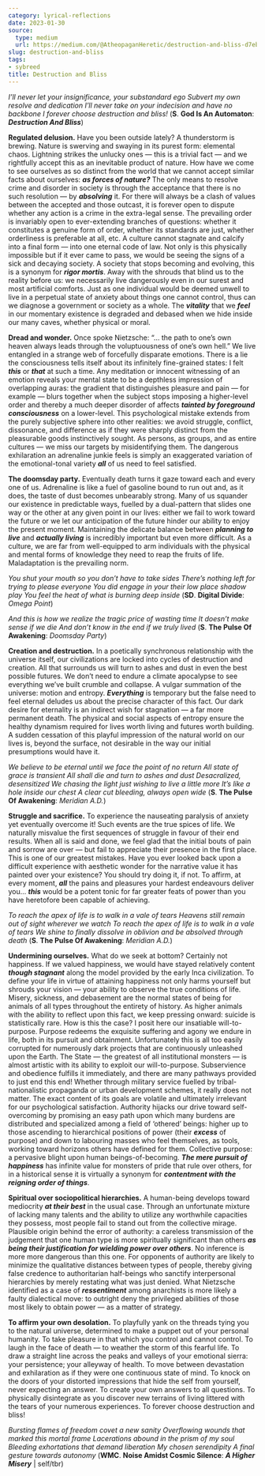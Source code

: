 ```yaml
---
category: lyrical-reflections
date: 2023-01-30
source:
  type: medium
  url: https://medium.com/@AtheopaganHeretic/destruction-and-bliss-d7eb406c926b
slug: destruction-and-bliss
tags:
- sybreed
title: Destruction and Bliss
---
```


*I’ll never let your insignificance, your substandard ego
Subvert my own resolve and dedication
I’ll never take on your indecision and have no backbone
I forever choose destruction and bliss!*
(**S**. **God Is An Automaton**: ***Destruction And Bliss***)

**Regulated delusion.** Have you been outside lately? A thunderstorm is brewing. Nature is swerving and swaying in its purest form: elemental chaos. Lightning strikes the unlucky ones — this is a trivial fact — and we rightfully accept this as an inevitable product of nature. How have we come to see ourselves as so distinct from the world that we cannot accept similar facts about ourselves: ***as forces of nature?*** The only means to resolve crime and disorder in society is through the acceptance that there is no such resolution — by ***absolving*** it. For there will always be a clash of values between the accepted and those outcast, it is forever open to dispute whether any action is a crime in the extra-legal sense. The prevailing order is invariably open to ever-extending branches of questions: whether it constitutes a genuine form of order, whether its standards are just, whether orderliness is preferable at all, etc. A culture cannot stagnate and calcify into a final form — into one eternal code of law. Not only is this physically impossible but if it ever came to pass, we would be seeing the signs of a sick and decaying society. A society that stops becoming and evolving, this is a synonym for ***rigor mortis***. Away with the shrouds that blind us to the reality before us: we necessarily live dangerously even in our surest and most artificial comforts. Just as one individual would be deemed unwell to live in a perpetual state of anxiety about things one cannot control, thus can we diagnose a government or society as a whole. The ***vitality*** that we ***feel*** in our momentary existence is degraded and debased when we hide inside our many caves, whether physical or moral.

**Dread and wonder.** Once spoke Nietzsche: “… the path to one’s own heaven always leads through the voluptuousness of one’s own hell.” We live entangled in a strange web of forcefully disparate emotions. There is a lie the consciousness tells itself about its infinitely fine-grained states: I felt ***this*** or ***that*** at such a time. Any meditation or innocent witnessing of an emotion reveals your mental state to be a depthless impression of overlapping auras: the gradient that distinguishes pleasure and pain — for example — blurs together when the subject stops imposing a higher-level order and thereby a much deeper disorder of affects ***tainted by foreground consciousness*** on a lower-level. This psychological mistake extends from the purely subjective sphere into other realities: we avoid struggle, conflict, dissonance, and difference as if they were sharply distinct from the pleasurable goods instinctively sought. As persons, as groups, and as entire cultures — we miss our targets by misidentifying them. The dangerous exhilaration an adrenaline junkie feels is simply an exaggerated variation of the emotional-tonal variety ***all*** of us need to feel satisfied.

**The doomsday party.** Eventually death turns it gaze toward each and every one of us. Adrenaline is like a fuel of gasoline bound to run out and, as it does, the taste of dust becomes unbearably strong. Many of us squander our existence in predictable ways, fuelled by a dual-pattern that slides one way or the other at any given point in our lives: either we fail to work toward the future or we let our anticipation of the future hinder our ability to enjoy the present moment. Maintaining the delicate balance between ***planning to live*** and ***actually living*** is incredibly important but even more difficult. As a culture, we are far from well-equipped to arm individuals with the physical and mental forms of knowledge they need to reap the fruits of life. Maladaptation is the prevailing norm.

*You shut your mouth so you don’t have to take sides
There’s nothing left for trying to please everyone
You did engage in your their low place shadow play
You feel the heat of what is burning deep inside*
(**SD**. **Digital Divide**: *Omega Point*)

*And this is how we realize the tragic price of wasting time
It doesn’t make sense if we die
And don’t know in the end if we truly lived*
(**S**. **The Pulse Of Awakening**: *Doomsday Party*)

**Creation and destruction.** In a poetically synchronous relationship with the universe itself, our civilizations are locked into cycles of destruction and creation. All that surrounds us will turn to ashes and dust in even the best possible futures. We don’t need to endure a climate apocalypse to see everything we’ve built crumble and collapse. A vulgar summation of the universe: motion and entropy. ***Everything*** is temporary but the false need to feel eternal deludes us about the precise character of this fact. Our dark desire for eternality is an indirect wish for stagnation — a far more permanent death. The physical and social aspects of entropy ensure the healthy dynamism required for lives worth living and futures worth building. A sudden cessation of this playful impression of the natural world on our lives is, beyond the surface, not desirable in the way our initial presumptions would have it.

*We believe to be eternal until we face the point of no return
All state of grace is transient
All shall die and turn to ashes and dust
Desacralized, desensitized
We chasing the light just wishing to live a little more
It’s like a hole inside our chest
A clear cut bleeding, always open wide*
(**S**. **The Pulse Of Awakening**: *Meridian A.D.*)

**Struggle and sacrifice.** To experience the nauseating paralysis of anxiety yet eventually overcome it! Such events are the true spices of life. We naturally misvalue the first sequences of struggle in favour of their end results. When all is said and done, we feel glad that the initial bouts of pain and sorrow are over — but fail to appreciate their presence in the first place. This is one of our greatest mistakes. Have you ever looked back upon a difficult experience with aesthetic wonder for the narrative value it has painted over your existence? You should try doing it, if not. To affirm, at every moment, ***all*** the pains and pleasures your hardest endeavours deliver you… ***this*** would be a potent tonic for far greater feats of power than you have heretofore been capable of achieving.

*To reach the apex of life is to walk in a vale of tears
Heavens still remain out of sight wherever we watch
To reach the apex of life is to walk in a vale of tears
We shine to finally dissolve in oblivion and be absolved through death*
(**S**. **The Pulse Of Awakening**: *Meridian A.D.*)

**Undermining ourselves.** What do we seek at bottom? Certainly not happiness. If we valued happiness, we would have stayed relatively content ***though stagnant*** along the model provided by the early Inca civilization. To define your life in virtue of attaining happiness not only harms yourself but shrouds your vision — your ability to observe the true conditions of life. Misery, sickness, and debasement are the normal states of being for animals of all types throughout the entirety of history. As higher animals with the ability to reflect upon this fact, we keep pressing onward: suicide is statistically rare. How is this the case? I posit here our insatiable will-to-purpose. Purpose redeems the exquisite suffering and agony we endure in life, both in its pursuit and obtainment. Unfortunately this is all too easily corrupted for numerously dark projects that are continuously unleashed upon the Earth. The State — the greatest of all institutional monsters — is almost artistic with its ability to exploit our will-to-purpose. Subservience and obedience fulfills it immediately, and there are many pathways provided to just end this end! Whether through military service fuelled by tribal-nationalistic propaganda or urban development schemes, it really does not matter. The exact content of its goals are volatile and ultimately irrelevant for our psychological satisfaction. Authority hijacks our drive toward self-overcoming by promising an easy path upon which many burdens are distributed and specialized among a field of ‘othered’ beings: higher up to those ascending to hierarchical positions of power (their ***excess*** of purpose) and down to labouring masses who feel themselves, as tools, working toward horizons others have defined for them. Collective purpose: a pervasive blight upon human beings-of-becoming. ***The mere pursuit of happiness*** has infinite value for monsters of pride that rule over others, for in a historical sense it is virtually a synonym for ***contentment with the reigning order of things***.

**Spiritual over sociopolitical hierarchies.** A human-being develops toward mediocrity ***at their best*** in the usual case. Through an unfortunate mixture of lacking many talents and the ability to utilize any worthwhile capacities they possess, most people fail to stand out from the collective mirage. Plausible origin behind the error of authority: a careless transmission of the judgement that one human type is more spiritually significant than others ***as being their justification for wielding power over others***. No inference is more more dangerous than this one. For opponents of authority are likely to minimize the qualitative distances between types of people, thereby giving false credence to authoritarian half-beings who sanctify interpersonal hierarchies by merely restating what was just denied. What Nietzsche identified as a case of ***ressentiment*** among anarchists is more likely a faulty dialectical move: to outright deny the privileged abilities of those most likely to obtain power — as a matter of strategy.

**To affirm your own desolation.** To playfully yank on the threads tying you to the natural universe, determined to make a puppet out of your personal humanity. To take pleasure in that which you control and cannot control. To laugh in the face of death — to weather the storm of this fearful life. To draw a straight line across the peaks and valleys of your emotional sierra: your persistence; your alleyway of health. To move between devastation and exhilaration as if they were one continuous state of mind. To knock on the doors of your distorted impressions that hide the self from yourself, never expecting an answer. To create your own answers to all questions. To physically disintegrate as you discover new terrains of living littered with the tears of your numerous experiences. To forever choose destruction and bliss!

*Bursting flames of freedom covet a new sanity
Overflowing wounds that marked this mortal frame
Lacerations abound in the prism of my soul
Bleeding exhortations that demand liberation
My chosen serendipity
A final gesture towards autonomy*
(**WMC**. **Noise Amidst Cosmic Silence**: ***A Higher Misery*** | self/tbr)
